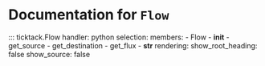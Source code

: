 # Documentation for `Flow`

::: ticktack.Flow
    handler: python
    selection:
      members:
        - Flow
        - __init__
        - get_source
        - get_destination
        - get_flux
        - __str__
    rendering:
      show_root_heading: false
      show_source: false